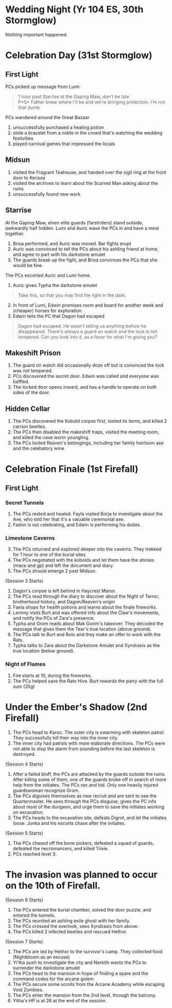 # Wedding Night (Yr 104 ES, 30th Stormglow)
Nothing important happened.

# Celebration Day (31st Stormglow)

## First Light
PCs picked up message from Lumi:

> 1 hour past Starrise at the Gaping Maw, don't be late\
> P\*S\* Father knew where I'll be and we're bringing protection. I'm not that dumb.

PCs wandered around the Great Bazaar
1. unsuccessfully purchased a healing potion
2. stole a bracelet from a noble in the crowd that's watching the wedding festivities
3. played carnival games that impressed the locals

## Midsun

1. visited the Fragrant Teahouse, and handed over the sigil ring at the front door to Kerissa
2. visited the archives to learn about the Scarred Man asking about the ruins
3. unsuccessfully found new work

## Starrise

At the Gaping Maw, elven elite guards (farstriders) stand outside, awkwardly half hidden. Lumi and Auric wave the PCs in and have a meal together.

1. Brisa performed, and Auric was moved. Bar fights erupt
2. Auric was convinced to tell the PCs about his ashling friend at home, and agree to part with his darkstone amulet
3. The guards break up the fight, and Brisa convinces the PCs that she would be fine.

The PCs escorted Auric and Lumi home. 

1. Auric gives Typha the darkstone amulet
 
> Take this, so that you may find the light in the dark.

2. In front of Lumi, Edwin promises room and board for another week and (cheaper) horses for exploration.
3. Edwin tells the PC that Dagon had escaped
 
> Dagon had escaped. He wasn't telling us anything before he disappeared. There's always a guard on watch and the lock is not tempered. Can you look into it, as a favor for what I'm giving you?

## Makeshift Prison

1. The guard on watch did occasionally doze off but is convinced the lock was not tempered.
2. PCs discovered the secret door. Edwin was called and everyone was baffled.
3. The locked door opens inward, and has a handle to operate on both sides of the door.

## Hidden Cellar

1. The PCs discovered the Kobold corpse first, looted its items, and killed 2 carrion beetles.
2. The PCs then disabled the makeshift traps, visited the meeting room, and killed the cave worm youngling.
3. The PCs looted Reaven's belongings, including her family heirloom axe and the celebatory wine

# Celebration Finale (1st Firefall)

## First Light

### Secret Tunnels

1. The PCs rested and healed. Fayla visited Borja to investigate about the Axe, who told her that it's a valuable ceremonial axe.
2. Fadon is out celebrating, and Edwin is performing his duties.

### Limestone Caverns
3. The PCs returned and explored deeper into the caverns. They trekked for 1 hour to one of the burial sites.
4. The PCs negotiated with the kobolds and let them have the shinies (mace and gp) and left the document and diary.
5. The PCs should emerge 2 past Midsun.

(Session 3 Starts)

1. Dagon's corpse is left behind in Haycrest Manor.
2. The PCs read through the diary to discover about the Night of Terror,
brotherhood history, and Dagon/Reaven's origin
3. Faela shops for health potions and learns about the finale fireworks.
4. Lemmy visits Burt and was offered info about the Claw's movements, and notify the PCs of Zara's presence.
5. Typha and Grom reads about Mak Gorim's takeover. They decoded the message that gives them the Tear's true location (above ground).
6. The PCs talk to Burt and Bolo and they make an offer to work with the Rats.
7. Typha talks to Zara about the Darkstone Amulet and Xyndrasis as the true location (below ground).

### Night of Flames
1. Fire starts at 10, during the fireworks.
2. The PCs helped save the Rats Hive. Burt rewards the party with the full sum (35g)
 
# Under the Ember's Shadow (2nd Firefall)
1. The PCs head to Karoc. The outer city is swarming with skeleton patrol. They successfully kill their way into the inner city.
2. The inner city had patrols with more elaborate directions. The PCs were not able to stop the alarm from sounding before the last skeleton is destroyed.

(Session 4 Starts)
1. After a failed bluff, the PCs are attacked by the guards outside the ruins. After killing some of them,
one of the guards broke off in search of more help from the initiates. The PCs ran and hid. Only one heavily injured guardswoman recognize Grom.
2. The PCs diguises themselves as new recruit and are sent to see the Quartermaster. He sees through the PCs disguise, gives the PC info about most of the dungeon,
and urge them to save the initiates working on excavation.
3. The PCs heads to the excavation site, defeats Digrot, and let the initiates loose. Junka and his escorts chase after the initiates.

(Session 5 Starts)
1. The PCs chased off the bone pickers, defeated a squad of guards, defeated the necromancers, and killed Trixie.
2. PCs reached level 3.

# The invasion was planned to occur on the 10th of Firefall.

(Session 6 Starts)
1. The PCs entered the burial chamber, solved the door puzzle, and entered the tunnels.
2. The PCs reunited an ashling exile ghost with her family.
3. The PCs crossed the overlook, sees Xyndrasis from above.
4. The PCs killed 2 infected beetles and rescued Hethor.

(Session 7 Starts)
1. The PCs are led by Hethor to the survivor's camp. They collected food (Nightbloom as an excuse)
2. Yi'tha push to investigate the city and Nerkith wants the PCs to surrender the darkstone amulet
3. The PCs head to the mansion in hope of finding a spare and the command codes for the arcane golem
4. The PCs secure some scrolls from the Arcane Academy while escaping Void Zombies.
5. The PCs enter the mansion from the 2nd level, through the balcony.
6. Yitha's HP is at 26 at the end of the session.
